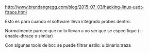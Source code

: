 http://www.brendangregg.com/blog/2015-07-03/hacking-linux-usdt-ftrace.html


Esto es para cuando el software lleva integrado probes dentro.

Normalmente parece que no lo llevan a no ser que se especifique (--enable-dtrace o similar)

Con algunas tools de bcc se puede filtrar estilo: u:binario:traza


